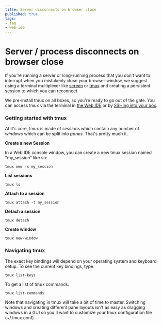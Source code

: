 ```yaml
---
title: Server disconnects on browser close
published: true
tags:
- faq
- web-ide
---
```


# Server / process disconnects on browser close

If you're running a server or long-running process that you don't want to interrupt when you mistakenly close your browser window, we suggest using a terminal multiplexer like [screen](http://www.gnu.org/software/screen/) or [tmux](http://tmux.sourceforge.net/) and creating a persistent session to which you can reconnect.

We pre-install tmux on all boxes, so you're ready to go out of the gate. You can access tmux via the terminal in [the Web IDE](http://help.action.io/customer/portal/articles/802610-action-web-ide#console) or by [SSHing into your box](http://help.action.io/customer/portal/articles/802633-add-ssh-keys-to-action-io).

### Getting started with tmux

At it's core, tmux is made of *sessions* which contain any number of *windows* which can be split into *panes*. That's pretty much it.

**Create a new Session**

In a Web IDE console window, you can create a new tmux session named "my_session" like so:

    tmux new -s my_session

**List sessions**

    tmux ls

**Attach to a session**

    tmux attach -t my_session

**Detach a session**

    tmux detach

**Create window**

    tmux new-window


### Navigating tmux

The exact key bindings will depend on your operating system and keyboard setup. To see the current key bindings, type:

    tmux list-keys

To get a list of tmux commands:

    tmux list-commands

<p class="alert">
Note that navigating in tmux will take a bit of time to master. Switching windows and creating different pane layouts isn't as easy as dragging windows in a GUI so you'll want to customize your tmux configuration file (~/.tmux.conf).
</p>